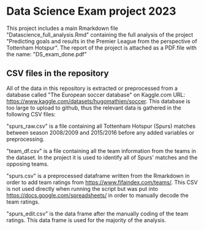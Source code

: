 # Data Science Exam project 2023
This project includes a main Rmarkdown file "Datascience_full_analysis.Rmd" containing the full analysis of the project "Predicting goals and results in the Premier League from the perspective of Tottenham Hotspur". The report of the project is attached as a PDF.file with the name: "DS_exam_done.pdf"

## CSV files in the repository
All of the data in this repository is extracted or preprocessed from a database called "The European soccer database" on Kaggle.com URL: https://www.kaggle.com/datasets/hugomathien/soccer. This database is too large to upload to github, thus the relevant data is gathered in the following CSV files: 

"spurs_raw.csv" is a file containing all Tottenham Hotspur (Spurs) matches between season 2008/2009 and 2015/2016 before any added variables or preprocessing.

"team_df.csv" is a file containing all the team information from the teams in the dataset. In the project it is used to identify all of Spurs' matches and the opposing teams.

"spurs.csv" is a preprocessed dataframe written from the Rmarkdown in order to add team ratings from https://www.fifaindex.com/teams/. This CSV is not used directly when running the script but was put into https://docs.google.com/spreadsheets/ in order to manually decode the team ratings.

"spurs_edit.csv" is the data frame after the manually coding of the team ratings. This data frame is used for the majority of the analysis.


 